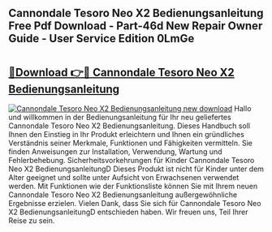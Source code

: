 ## Cannondale Tesoro Neo X2 Bedienungsanleitung Free Pdf Download - Part-46d New Repair Owner Guide - User Service Edition 0LmGe

# <h2><a href="http://df08kww.blite.top/?on=Cannondale+Tesoro+Neo+X2+Bedienungsanleitung">🔗Download 👉🔴 Cannondale Tesoro Neo X2 Bedienungsanleitung</a></h2>

[![Cannondale Tesoro Neo X2 Bedienungsanleitung new download](https://i.imgur.com/lujVjoI.png)](http://df08kww.blite.top/?on=Cannondale+Tesoro+Neo+X2+Bedienungsanleitung)
Hallo und willkommen in der Bedienungsanleitung für Ihr neu geliefertes Cannondale Tesoro Neo X2 Bedienungsanleitung. Dieses Handbuch soll Ihnen den Einstieg in Ihr Produkt erleichtern und Ihnen ein gründliches Verständnis seiner Merkmale, Funktionen und Fähigkeiten vermitteln. Sie finden Anweisungen zur Installation, Verwendung, Wartung und Fehlerbehebung. Sicherheitsvorkehrungen für Kinder Cannondale Tesoro Neo X2 BedienungsanleitungD Dieses Produkt ist nicht für Kinder unter dem Alter geeignet und sollte unter Aufsicht von Erwachsenen verwendet werden. Mit Funktionen wie der Funktionsliste können Sie mit Ihrem neuen Cannondale Tesoro Neo X2 Bedienungsanleitung außergewöhnliche Ergebnisse erzielen. Vielen Dank, dass Sie sich für Cannondale Tesoro Neo X2 BedienungsanleitungD entschieden haben. Wir freuen uns, Teil Ihrer Reise zu sein.
